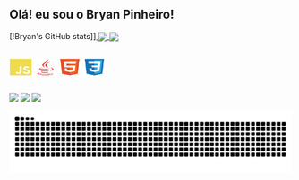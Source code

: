 ## Olá! eu sou o Bryan Pinheiro!

[!Bryan's GitHub stats]<a href="https://github.com/BryanPinheiro77/github-readme-stats">]
 <img height=200 align="center" src="https://github-readme-stats.vercel.app/api?username=BryanPinheiro77&show_icons=true&theme=tokyonight" />
</a>
<a href="https://github.com/BryanPinheiro77/convoychat">
  <img height=200 align="center" src="https://github-readme-stats.vercel.app/api/top-langs?username=BryanPinheiro77&layout=compact&langs_count=8&card_width=320&theme=tokyonight" />
</a>



<div style="display: inline_block"><br>
  <img align="center" alt="Bryan-Js" height="30" width="40" src="https://raw.githubusercontent.com/devicons/devicon/master/icons/javascript/javascript-plain.svg">
  <img align="center" alt="Bryan-Jv" height="30" width="40" src="https://raw.githubusercontent.com/devicons/devicon/master/icons/java/java-plain.svg">
  <img align="center" alt="Bryan-HTML" height="30" width="40" src="https://raw.githubusercontent.com/devicons/devicon/master/icons/html5/html5-original.svg">
  <img align="center" alt="Bryan-CSS" height="30" width="40" src="https://raw.githubusercontent.com/devicons/devicon/master/icons/css3/css3-original.svg">
  
</div>
 <br>
<div> 
  
  <a href="https://instagram.com/bryansvz" target="_blank"><img src="https://img.shields.io/badge/-Instagram-%23E4405F?style=for-the-badge&logo=instagram&logoColor=white" target="_blank"></a>
  <a href = "mailto:bryan.pinheiro77@hotmail.com"><img src="https://img.shields.io/badge/-Hotmail-%23333?style=for-the-badge&logo=gmail&logoColor=white" target="_blank"></a>
  <a href="https://www.linkedin.com/in/bryan-mendes-0406b92b5" target="_blank"><img src="https://img.shields.io/badge/-LinkedIn-%230077B5?style=for-the-badge&logo=linkedin&logoColor=white" target="_blank"></a> 
  
</div>

<picture>
  <source media="(prefers-color-scheme: dark)" srcset="https://raw.githubusercontent.com/BryanPinheiro77/BryanPinheiro77/output/github-contribution-grid-snake-dark.svg">
  <source media="(prefers-color-scheme: light)" srcset="https://raw.githubusercontent.com/BryanPinheiro77/BryanPinheiro77/output/github-contribution-grid-snake.svg">
  <img alt="github contribution grid snake animation" src="https://raw.githubusercontent.com/BryanPinheiro77/BryanPinheiro77/output/github-contribution-grid-snake.svg">
</picture>

